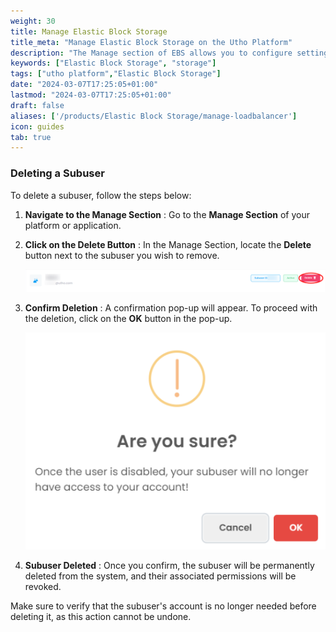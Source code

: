 ```yaml
---
weight: 30
title: Manage Elastic Block Storage
title_meta: "Manage Elastic Block Storage on the Utho Platform"
description: "The Manage section of EBS allows you to configure settings, resize volumes, attach or detach them from instances, and destroy volumes when no longer needed."
keywords: ["Elastic Block Storage", "storage"]
tags: ["utho platform","Elastic Block Storage"]
date: "2024-03-07T17:25:05+01:00"
lastmod: "2024-03-07T17:25:05+01:00"
draft: false 
aliases: ['/products/Elastic Block Storage/manage-loadbalancer']
icon: guides
tab: true
---
```

### Deleting a Subuser

To delete a subuser, follow the steps below:

1. **Navigate to the Manage Section** : Go to the **Manage Section** of your platform or application.
2. **Click on the Delete Button** : In the Manage Section, locate the **Delete** button next to the subuser you wish to remove.

   ![1743758500559](image/index/1743758500559.png)
3. **Confirm Deletion** : A confirmation pop-up will appear. To proceed with the deletion, click on the **OK** button in the pop-up.

   ![1743758524736](image/index/1743758524736.png)
4. **Subuser Deleted** : Once you confirm, the subuser will be permanently deleted from the system, and their associated permissions will be revoked.

Make sure to verify that the subuser's account is no longer needed before deleting it, as this action cannot be undone.

